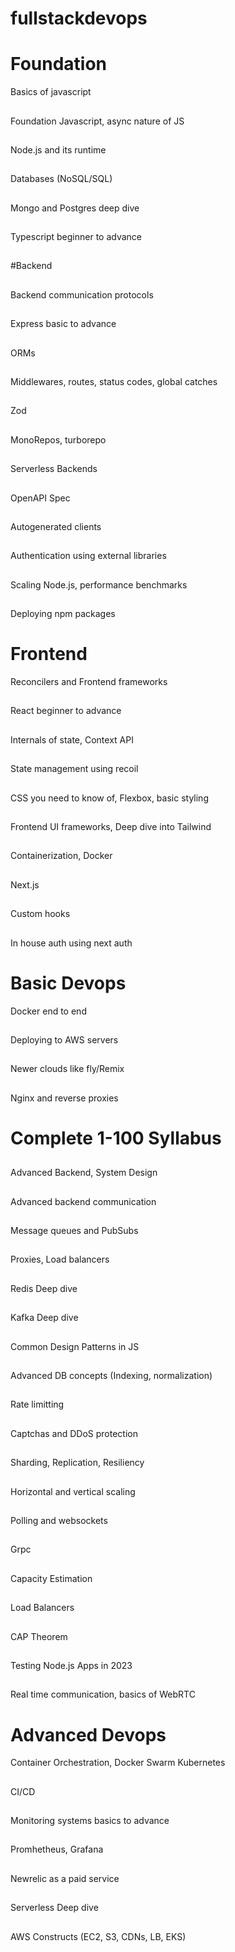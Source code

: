 # fullstackdevops
# Foundation
Basics of javascript
##
Foundation Javascript, async nature of JS
##
Node.js and its runtime
##
Databases (NoSQL/SQL)
##
Mongo and Postgres deep dive
##
Typescript beginner to advance
##
#Backend
##
Backend communication protocols
##
Express basic to advance
##
ORMs
##
Middlewares, routes, status codes, global catches
##
Zod
##
MonoRepos, turborepo
##
Serverless Backends
##
OpenAPI Spec
##
Autogenerated clients
##
Authentication using external libraries
##
Scaling Node.js, performance benchmarks
##
Deploying npm packages
 

# Frontend

Reconcilers and Frontend frameworks
##
React beginner to advance
##
Internals of state, Context API
##
State management using recoil
##
CSS you need to know of, Flexbox, basic styling
##
Frontend UI frameworks, Deep dive into Tailwind
##
Containerization, Docker
##
Next.js
##
Custom hooks
##
In house auth using next auth
 

# Basic Devops

Docker end to end
##
Deploying to AWS servers
##
Newer clouds like fly/Remix
##
Nginx and reverse proxies
##
 


 

 

# Complete 1-100 Syllabus
##
Advanced Backend, System Design
##

Advanced backend communication
##
Message queues and PubSubs
##
Proxies, Load balancers
##
Redis Deep dive
##
Kafka Deep dive
##
Common Design Patterns in JS
##
Advanced DB concepts (Indexing, normalization)
##
Rate limitting
##
Captchas and DDoS protection
##
Sharding, Replication, Resiliency
##
Horizontal and vertical scaling
##
Polling and websockets
##
Grpc
##
Capacity Estimation
##
Load Balancers
##
CAP Theorem
##
Testing Node.js Apps in 2023
##
Real time communication, basics of WebRTC
##
 

# Advanced Devops

Container Orchestration, Docker Swarm
Kubernetes
##
CI/CD
##
Monitoring systems basics to advance
##
Promhetheus, Grafana
##
Newrelic as a paid service
##
Serverless Deep dive
##
AWS Constructs (EC2, S3, CDNs, LB, EKS)
##

